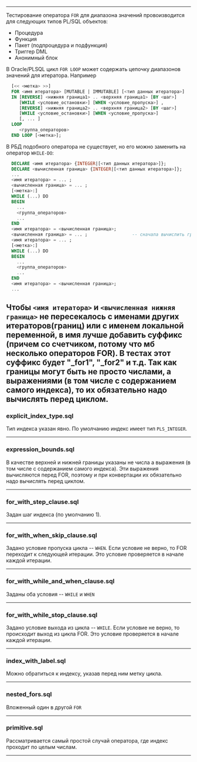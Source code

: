 --------------------------------

Тестирование оператора `FOR` для диапазона значений провоизводится для следующих типов PL/SQL объектов:

* Процедура
* Функция
* Пакет (подпроцедура и подфункция)
* Триггер DML
* Анонимный блок

В Oracle/PLSQL цикл `FOR LOOP` может содержать цепочку диапазонов значений для итератора. Например

```sql
  [<< <метка> >>]
  FOR <имя итератора> [MUTABLE | IMMUTABLE] [<тип данных итератора>]
  IN [REVERSE] <нижняя граница1> .. <верхняя граница1> [BY <шаг>]
     [WHILE <условие_остановки>] [WHEN <условие_пропуска>] , 
     [REVERSE] <нижняя граница2> .. <верхняя граница2> [BY <шаг>]
     [WHILE <условие_остановки>] [WHEN <условие_пропуска>] 
     [, ... ] 
  LOOP
     <группа_операторов>
  END LOOP [<метка>];
```

В РБД подобного оператора не существует, но его можно заменить на оператор `WHILE-DO`:

```sql
  DECLARE <имя итератора> {INTEGER|[<тип данных итератора>]};
  DECLARE <вычисленная граница> {INTEGER|[<тип данных итератора>]};
  ...
  <имя итератора> = ... ;
  <вычисленная граница> = ... ;
  [<метка>:]
  WHILE (...) DO
  BEGIN
    ...     
    <группа_операторов>
    ...
  END
  <имя итератора> = <вычисленная граница>;
  <вычисленная граница> = ... ;                 -- сначала вычислить границу а потом итератор, потому что выражение может зависеть от итератора
  <имя итератора> = ... ;  
  [<метка>:]
  WHILE (...) DO
  BEGIN
    ...     
    <группа_операторов>
    ...
  END
  <имя итератора> = <вычисленная граница>;
  ...
```

Чтобы `<имя итератора>` и `<вычисленная нижняя граница>` не пересекалось с именами других итераторов(границ) или с именем локальной переменной, в имя лучше добавить суффикс (причем со счетчиком, потому что мб несколько операторов FOR). В тестах этот суффикс будет "_for1", "_for2" и т.д.
Так как границы могут быть не просто числами, а выражениями (в том числе с содержанием самого индекса), то их обязательно надо вычислять перед циклом.
--------------------------------

### explicit_index_type.sql

Тип индекса указан явно. По умолчанию индекс имеет тип `PLS_INTEGER`.

--------------------------------

### expression_bounds.sql

В качестве верхней и нижней границы указаны не числа а выражения (в том числе с содержанием самого индекса). Эти выражения вычисляются перед FOR, поэтому и при конвертации их обязательно надо вычислять перед циклом.

--------------------------------

### for_with_step_clause.sql

Задан шаг индекса (по умолчанию 1).

--------------------------------

### for_with_when_skip_clause.sql

Задано условие пропуска цикла -- `WHEN`. Если условие не верно, то FOR переходит к следующей итерации. Это условие проверяется в начале каждой итерации.

--------------------------------

### for_with_while_and_when_clause.sql

Заданы оба условия -- `WHILE` и `WHEN`

--------------------------------

### for_with_while_stop_clause.sql

Задано условие выхода из цикла -- `WHILE`. Если условие не верно, то происходит выход из цикла FOR. Это условие проверяется в начале каждой итерации.

--------------------------------

### index_with_label.sql

Можно обратиться к индексу, указав перед ним метку цикла.

--------------------------------

### nested_fors.sql

Вложенный один в другой `FOR`

--------------------------------

### primitive.sql

Рассматривается самый простой случай оператора, где индекс проходит по целым числам.

--------------------------------